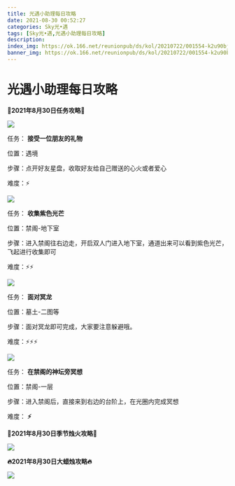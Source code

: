 ```yaml
---
title: 光遇小助理每日攻略
date: 2021-08-30 00:52:27
categories: Sky光•遇
tags: [Sky光•遇,光遇小助理每日攻略]
description: 
index_img: https://ok.166.net/reunionpub/ds/kol/20210722/001554-k2u90bj7ay.png?imageView&thumbnail=600x0&type=jpg
banner_img: https://ok.166.net/reunionpub/ds/kol/20210722/001554-k2u90bj7ay.png?imageView&thumbnail=600x0&type=jpg
---
```

# 光遇小助理每日攻略
  

**👑2021年8月30日任务攻略👑**

![](https://ok.166.net/reunionpub/ds/kol/20210830/000857-31oqs8mpb6.png)

任务： **接受一位朋友的礼物**

位置：遇境

步骤：点开好友星盘，收取好友给自己赠送的心火或者爱心

难度：⚡

![](https://ok.166.net/reunionpub/ds/kol/20210830/001223-es34ky6b7u.png)

任务： **收集紫色光芒**

位置：禁阁-地下室

步骤：进入禁阁往右边走，开启双人门进入地下室，通道出来可以看到紫色光芒，飞起进行收集即可

难度：⚡⚡

![](https://ok.166.net/reunionpub/ds/kol/20210830/001407-s0remu3qio.png)

任务： **面对冥龙**

位置：墓土-二图等

步骤：面对冥龙即可完成，大家要注意躲避哦。

难度：⚡⚡⚡

![](https://ok.166.net/reunionpub/ds/kol/20210830/001533-t4d1niup2c.png)

任务： **在禁阁的神坛旁冥想**

位置：禁阁-一层

步骤：进入禁阁后，直接来到右边的台阶上，在光圈内完成冥想

难度： **⚡**

 **🌹2021年8月30日季节烛火攻略🌹**

![](https://ok.166.net/reunionpub/ds/kol/20210830/001710-m8ns4ko6h7.png)

  

 **🔥2021年8月30日大蜡烛攻略🔥**

![](https://ok.166.net/reunionpub/ds/kol/20210830/002012-lmsg2vfya5.png)

  

